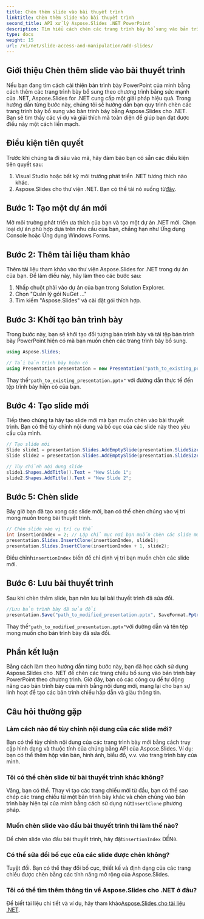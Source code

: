 ```yaml
---
title: Chèn thêm slide vào bài thuyết trình
linktitle: Chèn thêm slide vào bài thuyết trình
second_title: API xử lý Aspose.Slides .NET PowerPoint
description: Tìm hiểu cách chèn các trang trình bày bổ sung vào bản trình bày PowerPoint của bạn bằng Aspose.Slides for .NET. Hướng dẫn từng bước này cung cấp các ví dụ về mã nguồn và hướng dẫn chi tiết để nâng cao liền mạch bản trình bày của bạn. Bao gồm nội dung có thể tùy chỉnh, mẹo chèn và Câu hỏi thường gặp.
type: docs
weight: 15
url: /vi/net/slide-access-and-manipulation/add-slides/
---
```


## Giới thiệu Chèn thêm slide vào bài thuyết trình

Nếu bạn đang tìm cách cải thiện bản trình bày PowerPoint của mình bằng cách thêm các trang trình bày bổ sung theo chương trình bằng sức mạnh của .NET, Aspose.Slides for .NET cung cấp một giải pháp hiệu quả. Trong hướng dẫn từng bước này, chúng tôi sẽ hướng dẫn bạn quy trình chèn các trang trình bày bổ sung vào bản trình bày bằng Aspose.Slides cho .NET. Bạn sẽ tìm thấy các ví dụ và giải thích mã toàn diện để giúp bạn đạt được điều này một cách liền mạch.

## Điều kiện tiên quyết

Trước khi chúng ta đi sâu vào mã, hãy đảm bảo bạn có sẵn các điều kiện tiên quyết sau:

1. Visual Studio hoặc bất kỳ môi trường phát triển .NET tương thích nào khác.
2.  Aspose.Slides cho thư viện .NET. Bạn có thể tải nó xuống từ[đây](https://releases.aspose.com/slides/net/).

## Bước 1: Tạo một dự án mới

Mở môi trường phát triển ưa thích của bạn và tạo một dự án .NET mới. Chọn loại dự án phù hợp dựa trên nhu cầu của bạn, chẳng hạn như Ứng dụng Console hoặc Ứng dụng Windows Forms.

## Bước 2: Thêm tài liệu tham khảo

Thêm tài liệu tham khảo vào thư viện Aspose.Slides for .NET trong dự án của bạn. Để làm điều này, hãy làm theo các bước sau:

1. Nhấp chuột phải vào dự án của bạn trong Solution Explorer.
2. Chọn "Quản lý gói NuGet ..."
3. Tìm kiếm "Aspose.Slides" và cài đặt gói thích hợp.

## Bước 3: Khởi tạo bản trình bày

Trong bước này, bạn sẽ khởi tạo đối tượng bản trình bày và tải tệp bản trình bày PowerPoint hiện có mà bạn muốn chèn các trang trình bày bổ sung.

```csharp
using Aspose.Slides;

// Tải bản trình bày hiện có
using Presentation presentation = new Presentation("path_to_existing_presentation.pptx");
```

 Thay thế`"path_to_existing_presentation.pptx"` với đường dẫn thực tế đến tệp trình bày hiện có của bạn.

## Bước 4: Tạo slide mới

Tiếp theo chúng ta hãy tạo slide mới mà bạn muốn chèn vào bài thuyết trình. Bạn có thể tùy chỉnh nội dung và bố cục của các slide này theo yêu cầu của mình.

```csharp
// Tạo slide mới
Slide slide1 = presentation.Slides.AddEmptySlide(presentation.SlideSize);
Slide slide2 = presentation.Slides.AddEmptySlide(presentation.SlideSize);

// Tùy chỉnh nội dung slide
slide1.Shapes.AddTitle().Text = "New Slide 1";
slide2.Shapes.AddTitle().Text = "New Slide 2";
```

## Bước 5: Chèn slide

Bây giờ bạn đã tạo xong các slide mới, bạn có thể chèn chúng vào vị trí mong muốn trong bài thuyết trình.

```csharp
// Chèn slide vào vị trí cụ thể
int insertionIndex = 2; // Lập chỉ mục nơi bạn muốn chèn các slide mới
presentation.Slides.InsertClone(insertionIndex, slide1);
presentation.Slides.InsertClone(insertionIndex + 1, slide2);
```

 Điều chỉnh`insertionIndex` biến để chỉ định vị trí bạn muốn chèn các slide mới.

## Bước 6: Lưu bài thuyết trình

Sau khi chèn thêm slide, bạn nên lưu lại bài thuyết trình đã sửa đổi.

```csharp
//Lưu bản trình bày đã sửa đổi
presentation.Save("path_to_modified_presentation.pptx", SaveFormat.Pptx);
```

 Thay thế`"path_to_modified_presentation.pptx"`với đường dẫn và tên tệp mong muốn cho bản trình bày đã sửa đổi.

## Phần kết luận

Bằng cách làm theo hướng dẫn từng bước này, bạn đã học cách sử dụng Aspose.Slides cho .NET để chèn các trang chiếu bổ sung vào bản trình bày PowerPoint theo chương trình. Giờ đây, bạn có các công cụ để tự động nâng cao bản trình bày của mình bằng nội dung mới, mang lại cho bạn sự linh hoạt để tạo các bản trình chiếu hấp dẫn và giàu thông tin.

## Câu hỏi thường gặp

### Làm cách nào để tùy chỉnh nội dung của các slide mới?

Bạn có thể tùy chỉnh nội dung của các trang trình bày mới bằng cách truy cập hình dạng và thuộc tính của chúng bằng API của Aspose.Slides. Ví dụ: bạn có thể thêm hộp văn bản, hình ảnh, biểu đồ, v.v. vào trang trình bày của mình.

### Tôi có thể chèn slide từ bài thuyết trình khác không?

 Vâng, bạn có thể. Thay vì tạo các trang chiếu mới từ đầu, bạn có thể sao chép các trang chiếu từ một bản trình bày khác và chèn chúng vào bản trình bày hiện tại của mình bằng cách sử dụng nút`InsertClone` phương pháp.

### Muốn chèn slide vào đầu bài thuyết trình thì làm thế nào?

Để chèn slide vào đầu bài thuyết trình, hãy đặt`insertionIndex` ĐẾN`0`.

### Có thể sửa đổi bố cục của các slide được chèn không?

Tuyệt đối. Bạn có thể thay đổi bố cục, thiết kế và định dạng của các trang chiếu được chèn bằng các tính năng mở rộng của Aspose.Slides.

### Tôi có thể tìm thêm thông tin về Aspose.Slides cho .NET ở đâu?

 Để biết tài liệu chi tiết và ví dụ, hãy tham khảo[Aspose.Slides cho tài liệu .NET](https://reference.aspose.com/slides/net/).